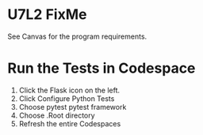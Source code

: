 # U7L2 FixMe

See Canvas for the program requirements.

# Run the Tests in Codespace

1) Click the Flask icon on the left.
2) Click Configure Python Tests
3) Choose pytest pytest framework
4) Choose .Root directory
5) Refresh the entire Codespaces
